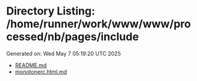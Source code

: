 # Directory Listing: /home/runner/work/www/www/processed/nb/pages/include
Generated on: Wed May  7 05:19:20 UTC 2025

- [README.md](README.md)
- [monotonerc.html.md](monotonerc.html.md)
